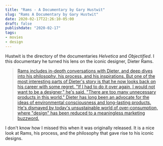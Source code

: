 ```yaml
---
title: "Rams - A Documentary by Gary Hustwit"
slug: "Rams A Documentary by Gary Hustwit"
date: 2020-02-17T22:26:10-05:00
draft: false
publishdate: "2020-02-17"
tags:
- movies
- design
---
```


Hustwit is the directory of the documentaries *Helvetica* and *Objectified*. I this documentary he turned his lens on the iconic designer, Dieter Rams.

>[Rams includes in-depth conversations with Dieter, and deep dives into his philosophy, his process, and his inspirations. But one of the most interesting parts of Dieter's story is that he now looks back on his career with some regret. "If I had to do it over again, I would not want to be a designer," he's said. "There are too many unnecessary products in this world." Dieter has long been an advocate for the ideas of environmental consciousness and long-lasting products. He's dismayed by today's unsustainable world of over-consumption, where "design" has been reduced to a meaningless marketing buzzword.][1]

I don't know how I missed this when it was originally released. It is a nice look at Rams, his process, and the philosophy that gave rise to his iconic designs.

[1]: https://www.hustwit.com/rams/
